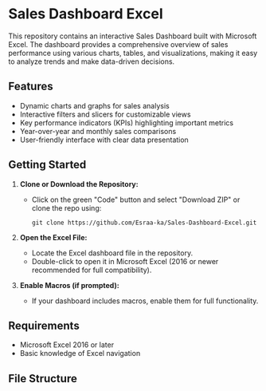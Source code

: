 # Sales Dashboard Excel

This repository contains an interactive Sales Dashboard built with Microsoft Excel. The dashboard provides a comprehensive overview of sales performance using various charts, tables, and visualizations, making it easy to analyze trends and make data-driven decisions.

## Features

- Dynamic charts and graphs for sales analysis
- Interactive filters and slicers for customizable views
- Key performance indicators (KPIs) highlighting important metrics
- Year-over-year and monthly sales comparisons
- User-friendly interface with clear data presentation

## Getting Started

1. **Clone or Download the Repository:**
   - Click on the green "Code" button and select "Download ZIP" or clone the repo using:
     ```
     git clone https://github.com/Esraa-ka/Sales-Dashboard-Excel.git
     ```

2. **Open the Excel File:**
   - Locate the Excel dashboard file in the repository.
   - Double-click to open it in Microsoft Excel (2016 or newer recommended for full compatibility).

3. **Enable Macros (if prompted):**
   - If your dashboard includes macros, enable them for full functionality.

## Requirements

- Microsoft Excel 2016 or later
- Basic knowledge of Excel navigation

## File Structure
